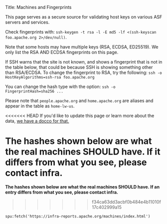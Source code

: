Title: Machines and Fingerprints

This page serves as a secure source for validating host keys on various ASF servers and services.

Check fingerprints with: `ssh-keygen -t rsa -l -E md5 -lf <(ssh-keyscan foo.apache.org 2>/dev/null)`.

Note that some hosts may have multiple keys (RSA, ECDSA, ED25519). We only list the RSA AND ECDSA fingerprints on this page.

If SSH warns that the site is not known, and shows a fingerprint that is not in the table below, that could be because SSH is showing something other than RSA/ECDSA. To change the fingerprint to RSA, try the following: `ssh -o HostKeyAlgorithms=ssh-rsa foo.apache.org` <br/>

You can change the hash type with the option: `ssh -o FingerprintHash=sha256 ... `

Please note that `people.apache.org` and `home.apache.org` are aliases and appear in the table as `home-lw-us`.

<<<<<<< HEAD
If you'd like to update this page or learn more about the data, <a href="https://cwiki.apache.org/confluence/display/INFRA/machines.html" target="_blank">we have a docco for that.</a>

**The hashes shown below are what the real machines SHOULD have. If it differs from what you see, please contact infra.**
=======
**The hashes shown below are what the real machines SHOULD have. If an entry differs from what you see, please contact infra.**
>>>>>>> f34ca63dd3acbf0b484e4b11010f17c402999a15

`spu:fetch('https://infra-reports.apache.org/machines/index.html')`
